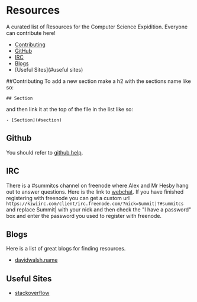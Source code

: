 Resources
=========

A curated list of Resources for the Computer Science Expidition. Everyone can contribute here!

- [Contributing](#contributing)
- [GitHub](#github)
- [IRC](#irc)
- [Blogs](#blogs)
- [Useful Sites](#useful sites)

##Contributing
To add a new section make a h2 with the sections name like so:
```
## Section
```
and then link it at the top of the file in the list like so:
```
- [Section](#section)
```

## Github
You should refer to [github help](http://help.github.com).

## IRC
There is a #summitcs channel on freenode where Alex and Mr Hesby hang out to answer questions.
Here is the link to [webchat](https://kiwiirc.com/client/irc.freenode.com/?nick=Summit|?#summitcs).
If you have finished registering with freenode you can get a custom url `https://kiwiirc.com/client/irc.freenode.com/?nick=Summit|?#summitcs` and replace Summit| with your nick and then check the "I have a password" box and enter the password you used to register with freenode.

## Blogs
Here is a list of great blogs for finding resources.
- [davidwalsh.name](http://davidwalsh.name)

## Useful Sites
- [stackoverflow](https://stackoverflow.com/)
